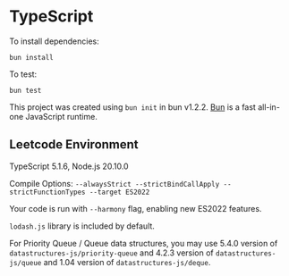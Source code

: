 # TypeScript

To install dependencies:

```fish
bun install
```

To test:

```fish
bun test
```

This project was created using `bun init` in bun v1.2.2. [Bun](https://bun.sh) is a fast all-in-one JavaScript runtime.

## Leetcode Environment

TypeScript 5.1.6, Node.js 20.10.0

Compile Options: `--alwaysStrict --strictBindCallApply --strictFunctionTypes --target ES2022`

Your code is run with `--harmony` flag, enabling new ES2022 features.

`lodash.js` library is included by default.

For Priority Queue / Queue data structures, you may use 5.4.0 version of `datastructures-js/priority-queue` and 4.2.3 version of `datastructures-js/queue` and 1.04 version of `datastructures-js/deque`.
